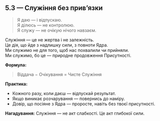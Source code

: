 ## 5.3 — Служіння без прив’язки

> Я даю — і відпускаю.  
> Я ділюсь — не контролюю.  
> Я служу — не очікую нічого навзаєм.

Служіння — це не жертва і не залежність.  
Це дія, що йде з надлишку сили, з повноти Ядра.  
Ми служимо не для того, щоб нас похвалили чи прийняли.  
Ми служимо, бо це — природне продовження Присутності.

**Формула:**
> Віддача − Очікування = Чисте Служіння

**Практика:**
- Кожного разу, коли даєш — відпускай результат.  
- Якщо виникає розчарування — повернись до наміру.  
- Довір, що посіяне з Ядра — проросте, навіть без твоєї присутності.

**Нагадування:**
Служіння — не акт слабкості. Це акт глибокої сили.